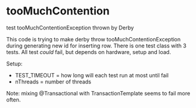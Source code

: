 # tooMuchContention
test tooMuchContentionException thrown by Derby

This code is trying to make derby throw tooMuchContentionException during generating new id for inserting row.
There is one test class with 3 tests. 
All test *could* fail, but depends on hardware, setup and load.
 
Setup: 
 - TEST_TIMEOUT = how long will each test run at most until fail
 - nThreads = number of threads
 
 Note: mixing @Transactional with TransactionTemplate seems to fail more often.